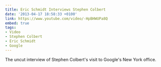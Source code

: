 ```yaml
---
title: Eric Schmidt Interviews Stephen Colbert
date: '2013-04-17 18:58:33 +0100'
link: https://www.youtube.com/video/-HpBHWUPa8Q
embed: true
tags:
- Video
- Stephen Colbert
- Eric Schmidt
- Google
---
```

The uncut interview of Stephen Colbert's visit to Google's New York office.
